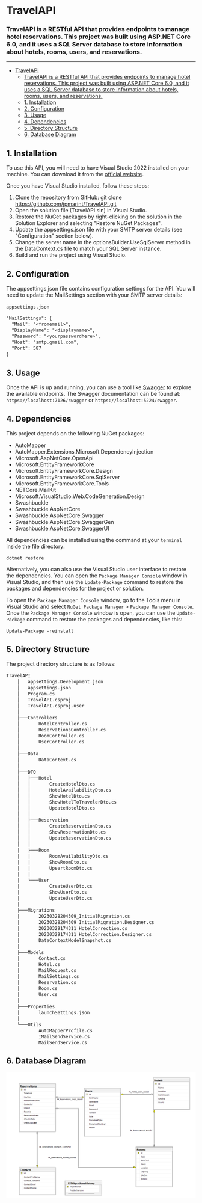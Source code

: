 ﻿# TravelAPI
### TravelAPI is a RESTful API that provides endpoints to manage hotel reservations. This project was built using ASP.NET Core 6.0, and it uses a SQL Server database to store information about hotels, rooms, users, and reservations.
---

- [TravelAPI](#travelapi)
    - [TravelAPI is a RESTful API that provides endpoints to manage hotel reservations. This project was built using ASP.NET Core 6.0, and it uses a SQL Server database to store information about hotels, rooms, users, and reservations.](#travelapi-is-a-restful-api-that-provides-endpoints-to-manage-hotel-reservations-this-project-was-built-using-aspnet-core-60-and-it-uses-a-sql-server-database-to-store-information-about-hotels-rooms-users-and-reservations)
  - [1. Installation](#1-installation)
  - [2. Configuration](#2-configuration)
  - [3. Usage](#3-usage)
  - [4. Dependencies](#4-dependencies)
  - [5. Directory Structure](#5-directory-structure)
  - [6. Database Diagram](#6-database-diagram)


## 1. Installation
To use this API, you will need to have Visual Studio 2022 installed on your machine. You can download it from the [<u>official website</u>](https://visualstudio.microsoft.com/downloads/).

Once you have Visual Studio installed, follow these steps:

1. Clone the repository from GitHub: git clone https://github.com/jpmarint/TravelAPI.git
2. Open the solution file (TravelAPI.sln) in Visual Studio.
3. Restore the NuGet packages by right-clicking on the solution in the Solution Explorer and selecting "Restore NuGet Packages".
4. Update the appsettings.json file with your SMTP server details (see "Configuration" section below).
5. Change the server name in the optionsBuilder.UseSqlServer method in the DataContext.cs file to match your SQL Server instance.
6. Build and run the project using Visual Studio.


## 2. Configuration
The appsettings.json file contains configuration settings for the API. You will need to update the MailSettings section with your SMTP server details:

`appsettings.json`
```
"MailSettings": {
  "Mail": "<fromemail>",
  "DisplayName": "<displayname>",
  "Password": "<yourpasswordhere>",
  "Host": "smtp.gmail.com",
  "Port": 587
}
```


## 3. Usage
Once the API is up and running, you can use a tool like [Swagger](https://swagger.io/) to explore the available endpoints. The Swagger documentation can be found at:
`https://localhost:7126/swagger` or `https://localhost:5224/swagger`.


## 4. Dependencies
This project depends on the following NuGet packages:

- AutoMapper
- AutoMapper.Extensions.Microsoft.DependencyInjection
- Microsoft.AspNetCore.OpenApi
- Microsoft.EntityFrameworkCore
- Microsoft.EntityFrameworkCore.Design
- Microsoft.EntityFrameworkCore.SqlServer
- Microsoft.EntityFrameworkCore.Tools
- NETCore.MailKit
- Microsoft.VisualStudio.Web.CodeGeneration.Design
- Swashbuckle
- Swashbuckle.AspNetCore
- Swashbuckle.AspNetCore.Swagger
- Swashbuckle.AspNetCore.SwaggerGen
- Swashbuckle.AspNetCore.SwaggerUI

All dependencies can be installed using the command at your `terminal` inside the file directory:
```
dotnet restore
```
Alternatively, you can also use the Visual Studio user interface to restore the dependencies. You can open the `Package Manager Console` window in Visual Studio, and then use the `Update-Package` command to restore the packages and dependencies for the project or solution.

To open the `Package Manager Console` window, go to the Tools menu in Visual Studio and select `NuGet Package Manager` > `Package Manager Console`. Once the `Package Manager Console` window is open, you can use the `Update-Package` command to restore the packages and dependencies, like this:
```
Update-Package -reinstall
```

## 5. Directory Structure
The project directory structure is as follows:
```
TravelAPI
    │   appsettings.Development.json
    │   appsettings.json
    │   Program.cs
    │   TravelAPI.csproj
    │   TravelAPI.csproj.user
    │
    ├───Controllers
    │       HotelController.cs
    │       ReservationsController.cs
    │       RoomController.cs
    │       UserController.cs
    │
    ├───Data
    │       DataContext.cs
    │
    ├───DTO
    │   ├───Hotel
    │   │       CreateHotelDto.cs
    │   │       HotelAvailabilityDto.cs
    │   │       ShowHotelDto.cs
    │   │       ShowHotelToTravelerDto.cs
    │   │       UpdateHotelDto.cs
    │   │
    │   ├───Reservation
    │   │       CreateReservationDto.cs
    │   │       ShowReservationDto.cs
    │   │       UpdateReservationDto.cs
    │   │
    │   ├───Room
    │   │       RoomAvailabilityDto.cs
    │   │       ShowRoomDto.cs
    │   │       UpsertRoomDto.cs
    │   │
    │   └───User
    │           CreateUserDto.cs
    │           ShowUserDto.cs
    │           UpdateUserDto.cs
    │
    ├───Migrations
    │       20230328204309_InitialMigration.cs
    │       20230328204309_InitialMigration.Designer.cs
    │       20230329174311_HotelCorrection.cs
    │       20230329174311_HotelCorrection.Designer.cs
    │       DataContextModelSnapshot.cs
    │
    ├───Models
    │       Contact.cs
    │       Hotel.cs
    │       MailRequest.cs
    │       MailSettings.cs
    │       Reservation.cs
    │       Room.cs
    │       User.cs
    │
    ├───Properties
    │       launchSettings.json
    │
    └───Utils
            AutoMapperProfile.cs
            IMailSendService.cs
            MailSendService.cs
```

## 6. Database Diagram
![](diagramTravel.png)